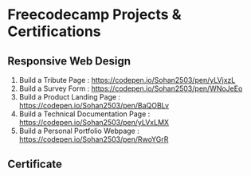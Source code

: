 # Freecodecamp Projects & Certifications

## Responsive Web Design

1. Build a Tribute Page                 : https://codepen.io/Sohan2503/pen/yLVjxzL
2. Build a Survey Form                  : https://codepen.io/Sohan2503/pen/WNoJeEo
3. Build a Product Landing Page         : https://codepen.io/Sohan2503/pen/BaQOBLv
4. Build a Technical Documentation Page : https://codepen.io/Sohan2503/pen/yLVxLMX
5. Build a Personal Portfolio Webpage   : https://codepen.io/Sohan2503/pen/RwoYGrR

## Certificate
